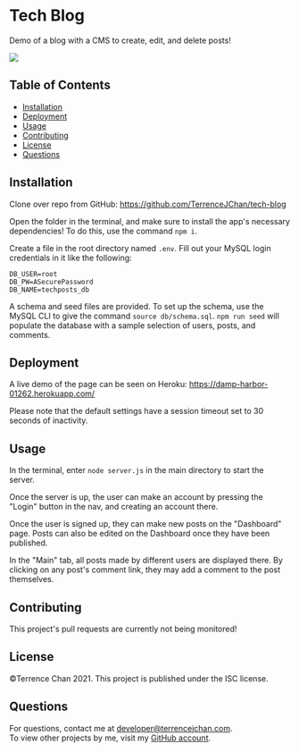 # Tech Blog
Demo of a blog with a CMS to create, edit, and delete posts!

<img src="https://user-images.githubusercontent.com/11519585/111103437-dbed2200-8524-11eb-8433-865da0c2b351.jpg">

## Table of Contents
* [Installation](#installation)
* [Deployment](#deployment)
* [Usage](#usage)
* [Contributing](#contributing)
* [License](#license)
* [Questions](#questions)


## Installation
Clone over repo from GitHub: https://github.com/TerrenceJChan/tech-blog
  
Open the folder in the terminal, and make sure to install the app's necessary dependencies! To do this, use the command `npm i`.  

Create a file in the root directory named `.env`. Fill out your MySQL login credentials in it like the following:

```
DB_USER=root
DB_PW=ASecurePassword
DB_NAME=techposts_db
```

A schema and seed files are provided. To set up the schema, use the MySQL CLI to give the command `source db/schema.sql`. `npm run seed` will populate the database with a sample selection of users, posts, and comments.

## Deployment
A live demo of the page can be seen on Heroku: https://damp-harbor-01262.herokuapp.com/

Please note that the default settings have a session timeout set to 30 seconds of inactivity.

## Usage
In the terminal, enter `node server.js` in the main directory to start the server.  

Once the server is up, the user can make an account by pressing the "Login" button in the nav, and creating an account there.

Once the user is signed up, they can make new posts on the "Dashboard" page. Posts can also be edited on the Dashboard once they have been published.

In the "Main" tab, all posts made by different users are displayed there. By clicking on any post's comment link, they may add a comment to the post themselves.

## Contributing
This project's pull requests are currently not being monitored!
## License
©Terrence Chan 2021. This project is published under the ISC license.
## Questions
For questions, contact me at developer@terrencejchan.com.  
To view other projects by me, visit my [GitHub account](https://github.com/TerrenceJChan).
